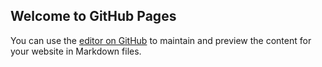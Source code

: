 ## Welcome to GitHub Pages

You can use the [editor on GitHub](https://github.com/bhaweshkumawat/coursera/edit/module2-solution/README.md) to maintain and preview the content for your website in Markdown files.
